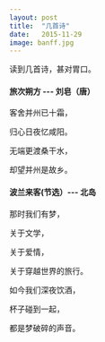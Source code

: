 ```yaml
---
layout: post
title:  "几首诗"
date:   2015-11-29
image: banff.jpg
---
```


读到几首诗，甚对胃口。

#### 旅次朔方 --- 刘皂（唐）

<p>客舍并州已十霜，</p>
<p>归心日夜忆咸阳。</p>
<p>无端更渡桑干水，</p>
<p>却望并州是故乡。</p>


#### 波兰来客(节选）--- 北岛

<p>那时我们有梦，</p>
<p>关于文学，</p>
<p>关于爱情，</p>
<p>关于穿越世界的旅行。</p>
<p>如今我们深夜饮酒，</p>
<p>杯子碰到一起，</p>
<p>都是梦破碎的声音。</p>

